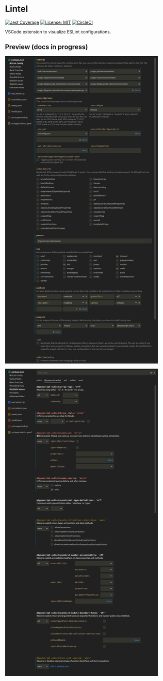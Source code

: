 # Lintel

[![Jest Coverage](https://img.shields.io/badge/coverage-98.53%25-green)](https://github.com/mflorence99/lintel/issues)
[![License: MIT](https://img.shields.io/badge/License-MIT-yellow.svg)](https://opensource.org/licenses/MIT)
[![CircleCI](https://circleci.com/gh/mflorence99/lintel.svg?style=shield)](https://circleci.com/gh/mflorence99/lintel)


VSCode extension to visualize ESLint configurations.

## Preview (docs in progress)

![Configuration](docs/config.png)

![Rules](docs/rules.png)
